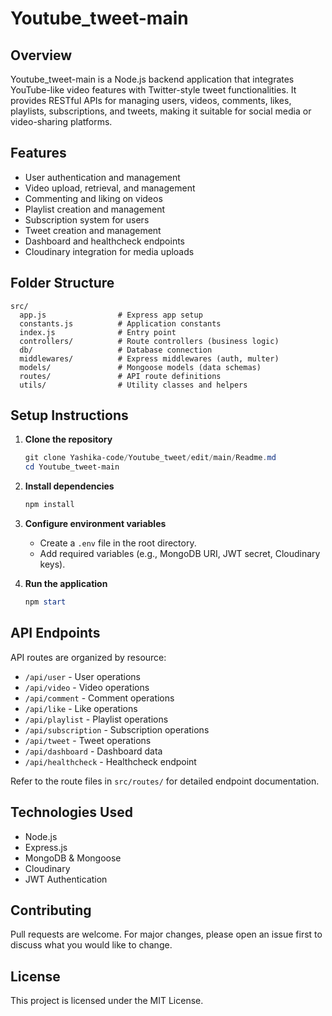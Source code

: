 
# Youtube_tweet-main

## Overview

Youtube_tweet-main is a Node.js backend application that integrates YouTube-like video features with Twitter-style tweet functionalities. It provides RESTful APIs for managing users, videos, comments, likes, playlists, subscriptions, and tweets, making it suitable for social media or video-sharing platforms.

## Features

- User authentication and management
- Video upload, retrieval, and management
- Commenting and liking on videos
- Playlist creation and management
- Subscription system for users
- Tweet creation and management
- Dashboard and healthcheck endpoints
- Cloudinary integration for media uploads

## Folder Structure

```
src/
  app.js                # Express app setup
  constants.js          # Application constants
  index.js              # Entry point
  controllers/          # Route controllers (business logic)
  db/                   # Database connection
  middlewares/          # Express middlewares (auth, multer)
  models/               # Mongoose models (data schemas)
  routes/               # API route definitions
  utils/                # Utility classes and helpers
```

## Setup Instructions

1. **Clone the repository**
	```powershell
	git clone Yashika-code/Youtube_tweet/edit/main/Readme.md
	cd Youtube_tweet-main
	```

2. **Install dependencies**
	```powershell
	npm install
	```

3. **Configure environment variables**
	- Create a `.env` file in the root directory.
	- Add required variables (e.g., MongoDB URI, JWT secret, Cloudinary keys).

4. **Run the application**
	```powershell
	npm start
	```

## API Endpoints

API routes are organized by resource:

- `/api/user` - User operations
- `/api/video` - Video operations
- `/api/comment` - Comment operations
- `/api/like` - Like operations
- `/api/playlist` - Playlist operations
- `/api/subscription` - Subscription operations
- `/api/tweet` - Tweet operations
- `/api/dashboard` - Dashboard data
- `/api/healthcheck` - Healthcheck endpoint

Refer to the route files in `src/routes/` for detailed endpoint documentation.

## Technologies Used

- Node.js
- Express.js
- MongoDB & Mongoose
- Cloudinary
- JWT Authentication

## Contributing

Pull requests are welcome. For major changes, please open an issue first to discuss what you would like to change.

## License

This project is licensed under the MIT License.
